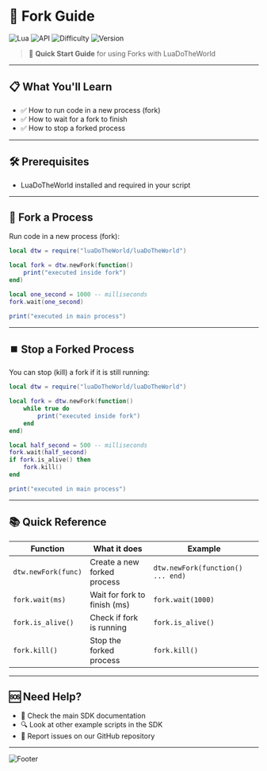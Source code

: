 # 🧩 Fork Guide

![Lua](https://img.shields.io/badge/Language-Lua-blue?style=flat-square&logo=lua)
![API](https://img.shields.io/badge/API-Fork-green?style=flat-square)
![Difficulty](https://img.shields.io/badge/Difficulty-Beginner-brightgreen?style=flat-square)
![Version](https://img.shields.io/badge/SDK-LuaDoTheWorld-orange?style=flat-square)

> 🚀 **Quick Start Guide** for using Forks with LuaDoTheWorld

---

## 📋 What You'll Learn

- ✅ How to run code in a new process (fork)
- ✅ How to wait for a fork to finish
- ✅ How to stop a forked process

---

## 🛠️ Prerequisites

- LuaDoTheWorld installed and required in your script

---

## 🍴 Fork a Process

Run code in a new process (fork):

```lua
local dtw = require("luaDoTheWorld/luaDoTheWorld")

local fork = dtw.newFork(function()
    print("executed inside fork")
end)

local one_second = 1000 -- milliseconds
fork.wait(one_second)

print("executed in main process")
```

---

## ⏹️ Stop a Forked Process

You can stop (kill) a fork if it is still running:

```lua
local dtw = require("luaDoTheWorld/luaDoTheWorld")

local fork = dtw.newFork(function()
    while true do
        print("executed inside fork")
    end
end)

local half_second = 500 -- milliseconds
fork.wait(half_second)
if fork.is_alive() then
    fork.kill()
end

print("executed in main process")
```

---

## 📚 Quick Reference

| Function | What it does | Example |
|----------|--------------|---------|
| `dtw.newFork(func)` | Create a new forked process | `dtw.newFork(function() ... end)` |
| `fork.wait(ms)` | Wait for fork to finish (ms) | `fork.wait(1000)` |
| `fork.is_alive()` | Check if fork is running | `fork.is_alive()` |
| `fork.kill()` | Stop the forked process | `fork.kill()` |

---

## 🆘 Need Help?

- 📖 Check the main SDK documentation
- 🔍 Look at other example scripts in the SDK
- 🐛 Report issues on our GitHub repository

---

![Footer](https://img.shields.io/badge/Happy-Coding!-ff69b4?style=flat-square&logo=heart)